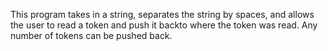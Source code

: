 This program takes in a string, separates the string by spaces, and allows the user to read a token and push it backto where the token was read. Any number of tokens can be pushed back.

